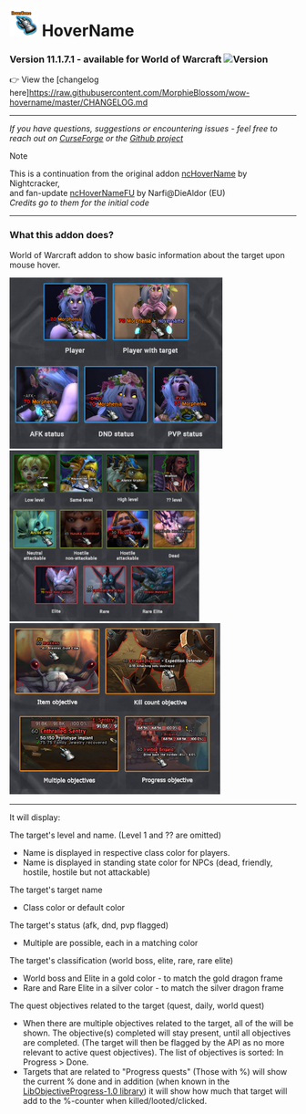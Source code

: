 # <img src="https://raw.githubusercontent.com/MorphieBlossom/wow-hovername/refs/heads/main/media/hovername-icon.png" width="50" height="50"> HoverName

### Version 11.1.7.1 - available for World of Warcraft ![Version](https://img.shields.io/badge/version-11.1.7-blue)

👉 View the [changelog here]https://raw.githubusercontent.com/MorphieBlossom/wow-hovername/master/CHANGELOG.md

---

_If you have questions, suggestions or encountering issues - feel free to reach out on [CurseForge](https://www.curseforge.com/wow/addons/hovername) or the [Github project](https://github.com/MorphieBlossom/wow-hovername)_

> [!NOTE]
> This is a continuation from the original addon [ncHoverName](https://www.wowinterface.com/downloads/info16012-ncHoverName.html) by Nightcracker,  
> and fan-update [ncHoverNameFU](https://www.wowinterface.com/downloads/info24902-ncHoverNameFU.html#info) by Narfi@DieAldor (EU)  
> _Credits go to them for the initial code_

---

### What this addon does?
World of Warcraft addon to show basic information about the target upon mouse hover.

<img src="https://raw.githubusercontent.com/MorphieBlossom/wow-hovername/refs/heads/main/media/hovername-player.jpg" height="300"> <img src="https://raw.githubusercontent.com/MorphieBlossom/wow-hovername/refs/heads/main/media/hovername-npcs.jpg" height="300"> <img src="https://raw.githubusercontent.com/MorphieBlossom/wow-hovername/refs/heads/main/media/hovername-quests.jpg" height="300">

---

It will display:

The target's level and name. (Level 1 and ?? are omitted)
- Name is displayed in respective class color for players.
- Name is displayed in standing state color for NPCs (dead, friendly, hostile, hostile but not attackable)

The target's target name
- Class color or default color

The target's status (afk, dnd, pvp flagged)
- Multiple are possible, each in a matching color

The target's classification (world boss, elite, rare, rare elite)
- World boss and Elite in a gold color - to match the gold dragon frame
- Rare and Rare Elite in a silver color - to match the silver dragon frame

The quest objectives related to the target (quest, daily, world quest)
- When there are multiple objectives related to the target, all of the will be shown. The objective(s) completed will stay present, until all objectives are completed. (The target will then be flagged by the API as no more relevant to active quest objectives). The list of objectives is sorted: In Progress > Done.
- Targets that are related to "Progress quests" (Those with %) will show the current % done and in addition (when known in the [LibObjectiveProgress-1.0 library](https://www.curseforge.com/wow/addons/libobjectiveprogress-1-0)) it will show how much that target will add to the %-counter when killed/looted/clicked.
